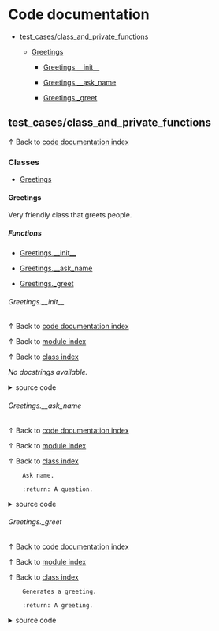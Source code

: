 # <a name='codedocumentation'></a>Code documentation

* [test\_cases/class\_and\_private\_functions](#testcasesclassandprivatefunctions)


	* [Greetings](#greetings)


		* [Greetings.\_\_init\_\_](#greetingsinit)


		* [Greetings.\_\_ask\_name](#greetingsaskname)


		* [Greetings.\_greet](#greetingsgreet)

## <a name='testcasesclassandprivatefunctions'></a>test\_cases/class\_and\_private\_functions
&uparrow; Back to [code documentation index](#codedocumentation)

### <a name='classes'></a>Classes

* [Greetings](#greetings)

#### <a name='greetings'></a>Greetings
Very friendly class that greets people.
##### <a name='functions'></a>Functions

* [Greetings.\_\_init\_\_](#greetingsinit)

* [Greetings.\_\_ask\_name](#greetingsaskname)

* [Greetings.\_greet](#greetingsgreet)

###### <a name='greetingsinit'></a>Greetings.\_\_init\_\_
&uparrow; Back to [code documentation index](#codedocumentation)

&uparrow; Back to [module index](#test_cases/class_and_private_functions)

&uparrow; Back to [class index](#Greetings)

*No docstrings available.*
<details>
<summary>source code</summary>

```python
    def __init__(self, name):
        self.name = name

```
</details>

###### <a name='greetingsaskname'></a>Greetings.\_\_ask\_name
&uparrow; Back to [code documentation index](#codedocumentation)

&uparrow; Back to [module index](#test_cases/class_and_private_functions)

&uparrow; Back to [class index](#Greetings)


        Ask name.

        :return: A question.
        
<details>
<summary>source code</summary>

```python
    def __ask_name(self) -> str:
        """
        Ask name.

        :return: A question.
        """
        return f"What's your {self.name}?"

```
</details>

###### <a name='greetingsgreet'></a>Greetings.\_greet
&uparrow; Back to [code documentation index](#codedocumentation)

&uparrow; Back to [module index](#test_cases/class_and_private_functions)

&uparrow; Back to [class index](#Greetings)


        Generates a greeting.

        :return: A greeting.
        
<details>
<summary>source code</summary>

```python
    def _greet(self) -> str:
        """
        Generates a greeting.

        :return: A greeting.
        """
        return f"Hello {self.name}"

```
</details>
